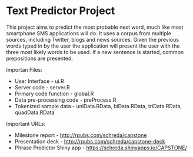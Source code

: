 # Text Predictor Project

This project aims to predict the most probable next word, much like most smartphone SMS applications will do. It uses a corpus from multiple sources, including Twitter, blogs and news sources. Given the previous words typed in by the user the application will present the user with the three most likely words to be used. If a new sentence is started, common prepositions are presented.


Importan Files:
-  User Interface - ui.R
-  Server code - server.R
-  Primary code function - global.R
-  Data pre-processing code - preProcess.R
-  Tokenized sample data - uniData.RData, biData.RData, triData.RData, quadData.RData


Important URLs:
-  Milestone report - http://rpubs.com/schreda/capstone
-  Presentation deck - http://rpubs.com/schreda/capstone-deck
-  Phrase Predictor Shiny app - https://schreda.shinyapps.io/CAPSTONE/
